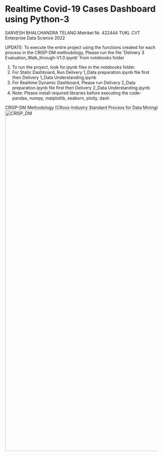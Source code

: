 # Realtime Covid-19 Cases Dashboard using Python-3
SARVESH BHALCHANDRA TELANG
Matrikel Nr. 422444
TUKL CVT
Enterprise Data Science 2022

UPDATE: To execute the entire project using the functions created for each process in the CRISP-DM methodology, Please run the file 'Delivery 3 Evaluation_Walk_through-V1.0.ipynb' from notebooks folder

1. To run the project, look for.ipynb files in the notebooks folder.
2. For Static Dashboard, Run Delivery 1_Data preparation.ipynb file first then Delivery 1_Data Understanding.ipynb
3. For Realtime Dynamic Dashboard, Please run Delivery 2_Data preparation.ipynb file first then Delivery 2_Data Understanding.ipynb
4. Note: Please install required libraries before executing the code- pandas, numpy, matplotlib, seaborn, plotly, dash

CRISP-DM Methodology (CRoss-Industry Standard Process for Data Mining)
<img width="1122" alt="CRISP_DM" src="https://user-images.githubusercontent.com/18647382/234255097-30c741ad-45c6-46c6-8206-c9aaf2d10878.png">
